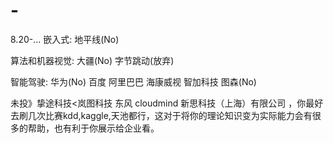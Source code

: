 # -
8.20-...
嵌入式:
地平线(No)

算法和机器视觉:
大疆(No) 字节跳动(放弃) 


智能驾驶:
华为(No)
百度
阿里巴巴
海康威视
智加科技 
图森(No)

未投》挚途科技<岚图科技 东风 cloudmind 新思科技（上海）有限公司 
，你最好去刷几次比赛kdd,kaggle,天池都行，这对于将你的理论知识变为实际能力会有很多的帮助，也有利于你展示给企业看。
